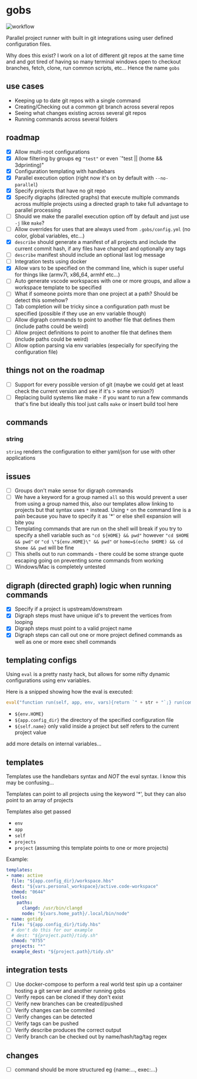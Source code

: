 # gobs

![workflow](https://github.com/steeringwaves/gobs/actions/workflows/test.yml/badge.svg)

Parallel project runner with built in git integrations using user defined configuration files.

Why does this exist? I work on a lot of different git repos at the same time and and got tired of having so many terminal windows open to checkout branches, fetch, clone, run common scripts, etc... Hence the name `gobs`

## use cases

- Keeping up to date git repos with a single command
- Creating/Checking out a common git branch across several repos
- Seeing what changes existing across several git repos
- Running commands across several folders

## roadmap

- [x] Allow multi-root configurations
- [x] Allow filtering by groups eg `"test"` or even `"test || (home && 3dprinting)"
- [x] Configuration templating with handlebars
- [x] Parallel execution option (right now it's on by default with `--no-parallel`)
- [x] Specify projects that have no git repo
- [x] Specify digraphs (directed graphs) that execute multiple commands across multiple projects using a directed graph to take full advantage to parallel processing
- [ ] Should we make the parallel execution option off by default and just use `-j` like `make`?
- [ ] Allow overrides for uses that are always used from `.gobs/config.yml` (no color, global variables, etc...)
- [x] `describe` should generate a manifest of all projects and include the current commit hash, if any files have changed and optionally any tags
- [ ] `describe` manifest should include an optional last log message
- [ ] Integration tests using docker
- [x] Allow vars to be specified on the command line, which is super useful for things like (armv7l, x86_64, armhf etc...)
- [ ] Auto generate vscode workspaces with one or more groups, and allow a workspace template to be specified
- [ ] What if someone points more than one project at a path? Should be detect this somehow?
- [ ] Tab completion will be tricky since a configuration path must be specified (possible if they use an env variable though)
- [ ] Allow digraph commands to point to another file that defines them (include paths could be weird)
- [ ] Allow project definitions to point to another file that defines them (include paths could be weird)
- [ ] Allow option parsing via env variables (especially for specifying the configuration file)

## things not on the roadmap

- [ ] Support for every possible version of git (maybe we could get at least check the current version and see if it's > some version?)
- [ ] Replacing build systems like make - if you want to run a few commands that's fine but ideally this tool just calls `make` or insert build tool here

## commands

### string

`string` renders the configuration to either yaml/json for use with other applications

## issues

- [ ] Groups don't make sense for digraph commands
- [ ] We have a keyword for a group named `all` so this would prevent a user from using a group named this, also our templates allow linking to projects but that syntax uses `*` instead. Using `*` on the command line is a pain because you have to specify it as '*' or else shell expansion will bite you
- [ ] Templating commands that are run on the shell will break if you try to specify a shell variable such as `"cd ${HOME} && pwd"` however `"cd $HOME && pwd"` or `"cd \"${env.HOME}\" && pwd"` or `home=$(echo $HOME) && cd $home && pwd` will be fine
- [ ] This shells out to run commands - there could be some strange quote escaping going on preventing some commands from working
- [ ] Windows/Mac is completely untested

## digraph (directed graph) logic when running commands

- [x] Specify if a project is upstream/downstream
- [x] Digraph steps must have unique id's to prevent the vertices from looping
- [x] Digraph steps must point to a valid project name
- [x] Digraph steps can call out one or more project defined commands as well as one or more exec shell commands

## templating configs

Using `eval` is a pretty nasty hack, but allows for some nifty dynamic configurations using env variables.

Here is a snipped showing how the eval is executed:

```js
eval("function run(self, app, env, vars){return `" + str + "`;} run(compileWith.self, compileWith.app, compileWith.env, compileWith.vars)")
```

- `${env.HOME}`
- `${app.config_dir}` the directory of the specified configuration file
- `${self.name}` only valid inside a project but self refers to the current project value

add more details on internal variables...

## templates

Templates use the handlebars syntax and *NOT* the eval syntax. I know this may be confusing...

Templates can point to all projects using the keyword '*', but they can also point to an array of projects

Templates also get passed

- `env`
- `app`
- `self`
- `projects`
- `project` (assuming this template points to one or more projects)

Example:

```yaml
templates:
- name: active
  file: "${app.config_dir}/workspace.hbs"
  dest: "${vars.personal_workspace}/active.code-workspace"
  chmod: "0644"
  tools:
    paths:
      clangd: /usr/bin/clangd
      node: "${vars.home_path}/.local/bin/node"
- name: gotidy
  file: "${app.config_dir}/tidy.hbs"
  # don't do this for our example
  # dest: "${project.path}/tidy.sh"
  chmod: "0755"
  projects: "*"
  example_dest: "${project.path}/tidy.sh"

```

## integration tests

- [ ] Use docker-compose to perform a real world test spin up a container hosting a git server and another running gobs
- [ ] Verify repos can be cloned if they don't exist
- [ ] Verify new branches can be created/pushed
- [ ] Verify changes can be commited
- [ ] Verify changes can be detected
- [ ] Verify tags can be pushed
- [ ] Verify describe produces the correct output
- [ ] Verify branch can be checked out by name/hash/tag/tag regex

## changes

- [ ] command should be more structured eg {name:..., exec:...}
